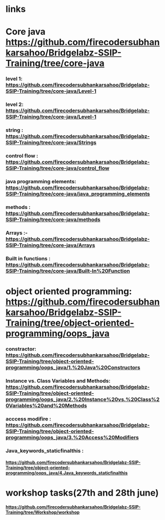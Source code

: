 # links 


# Core java   https://github.com/firecodersubhankarsahoo/Bridgelabz-SSIP-Training/tree/core-java


### level 1: https://github.com/firecodersubhankarsahoo/Bridgelabz-SSIP-Training/tree/core-java/Level-1
### level 2: https://github.com/firecodersubhankarsahoo/Bridgelabz-SSIP-Training/tree/core-java/Level-1

### string : https://github.com/firecodersubhankarsahoo/Bridgelabz-SSIP-Training/tree/core-java/Strings

### control flow : https://github.com/firecodersubhankarsahoo/Bridgelabz-SSIP-Training/tree/core-java/control_flow

### java programming elements: https://github.com/firecodersubhankarsahoo/Bridgelabz-SSIP-Training/tree/core-java/java_programming_elements

### methods : https://github.com/firecodersubhankarsahoo/Bridgelabz-SSIP-Training/tree/core-java/methods

### Arrays :-  https://github.com/firecodersubhankarsahoo/Bridgelabz-SSIP-Training/tree/core-java/Arrays

### Built in functions :  https://github.com/firecodersubhankarsahoo/Bridgelabz-SSIP-Training/tree/core-java/Built-In%20Function



#
#
#


# object oriented programming:   https://github.com/firecodersubhankarsahoo/Bridgelabz-SSIP-Training/tree/object-oriented-programming/oops_java

### constractor: https://github.com/firecodersubhankarsahoo/Bridgelabz-SSIP-Training/tree/object-oriented-programming/oops_java/1.%20Java%20Constructors

###  Instance vs. Class Variables and Methods: https://github.com/firecodersubhankarsahoo/Bridgelabz-SSIP-Training/tree/object-oriented-programming/oops_java/2.%20Instance%20vs.%20Class%20Variables%20and%20Methods

### acccess modifire : https://github.com/firecodersubhankarsahoo/Bridgelabz-SSIP-Training/tree/object-oriented-programming/oops_java/3.%20Access%20Modifiers

### Java_keywords_staticfinalthis  : 
#### https://github.com/firecodersubhankarsahoo/Bridgelabz-SSIP-Training/tree/object-oriented-programming/oops_java/4.Java_keywords_staticfinalthis

#
#
#

# workshop tasks(27th and 28th june) 
####  https://github.com/firecodersubhankarsahoo/Bridgelabz-SSIP-Training/tree/Workshop/workshop

#
#
#


